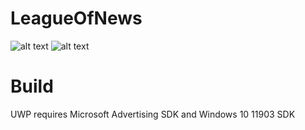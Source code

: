 # LeagueOfNews
![alt text](https://store-images.s-microsoft.com/image/apps.61122.13930869986816982.6e49dcb7-d404-49ac-b074-ece3854266a2.01b77cdb-5098-41d7-81f8-bc788655ba99?w=1400&h=875&q=60)
![alt text](https://lh3.googleusercontent.com/DnV5sofBHws4SQBv-LRd4bkh5K6udYbQbPTQcWN8NfcZSmW0Bmw9fl6p7MtAEsCJ-jE=w1920-h914-rw)

# Build
UWP requires Microsoft Advertising SDK and Windows 10 11903 SDK
